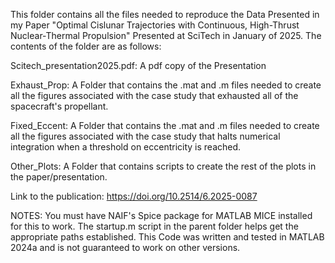 This folder contains all the files needed to reproduce the Data Presented in my Paper "Optimal Cislunar Trajectories with Continuous, High-Thrust Nuclear-Thermal Propulsion" Presented at SciTech in January of 2025. The contents of the folder are as follows:

Scitech_presentation2025.pdf: A pdf copy of the Presentation

Exhaust_Prop: A Folder that contains the .mat and .m files needed to create all the figures associated with the case study that exhausted all of the spacecraft's propellant.

Fixed_Eccent: A Folder that contains the .mat and .m files needed to create all the figures associated with the case study that halts numerical integration when a threshold on eccentricity is reached.

Other_Plots: A Folder that contains scripts to create the rest of the plots in the paper/presentation. 

Link to the publication: https://doi.org/10.2514/6.2025-0087



NOTES: You must have NAIF's Spice package for MATLAB MICE installed for this to work. The startup.m script in the parent folder helps get the appropriate paths established. This Code was written and tested in MATLAB 2024a and is not guaranteed to work on other versions.
